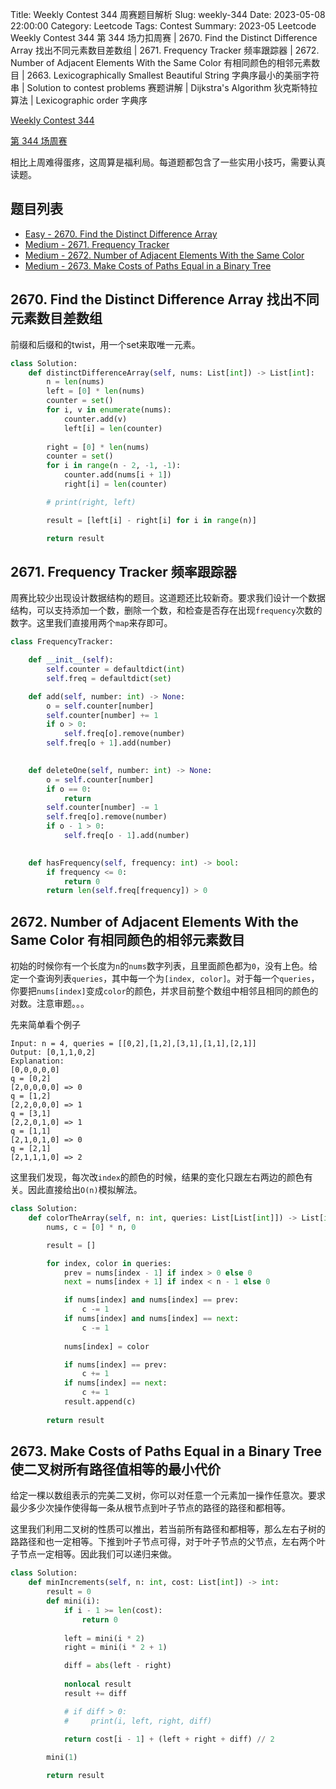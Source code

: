 Title: Weekly Contest 344 周赛题目解析
Slug: weekly-344
Date: 2023-05-08 22:00:00
Category: Leetcode
Tags: Contest
Summary: 2023-05 Leetcode Weekly Contest 344 第 344 场力扣周赛 | 2670. Find the Distinct Difference Array 找出不同元素数目差数组 | 2671. Frequency Tracker 频率跟踪器 | 2672. Number of Adjacent Elements With the Same Color 有相同颜色的相邻元素数目 | 2663. Lexicographically Smallest Beautiful String 字典序最小的美丽字符串 | Solution to contest problems 赛题讲解 | Dijkstra's Algorithm 狄克斯特拉算法 | Lexicographic order 字典序

[Weekly Contest 344](https://leetcode.com/contest/weekly-contest-344/)

[第 344 场周赛](https://leetcode.cn/contest/weekly-contest-344/)

相比上周难得蛋疼，这周算是福利局。每道题都包含了一些实用小技巧，需要认真读题。

## 题目列表

- [Easy - 2670. Find the Distinct Difference Array](https://leetcode.com/problems/find-the-distinct-difference-array/)
- [Medium - 2671. Frequency Tracker](https://leetcode.com/problems/frequency-tracker/)
- [Medium - 2672. Number of Adjacent Elements With the Same Color](https://leetcode.com/problems/number-of-adjacent-elements-with-the-same-color/)
- [Medium - 2673. Make Costs of Paths Equal in a Binary Tree](https://leetcode.com/problems/make-costs-of-paths-equal-in-a-binary-tree/)

## 2670. Find the Distinct Difference Array 找出不同元素数目差数组

前缀和后缀和的twist，用一个set来取唯一元素。

```python
class Solution:
    def distinctDifferenceArray(self, nums: List[int]) -> List[int]:
        n = len(nums)
        left = [0] * len(nums)
        counter = set()
        for i, v in enumerate(nums):
            counter.add(v)
            left[i] = len(counter)
        
        right = [0] * len(nums)
        counter = set()
        for i in range(n - 2, -1, -1):
            counter.add(nums[i + 1])
            right[i] = len(counter)

        # print(right, left)

        result = [left[i] - right[i] for i in range(n)]

        return result
```
## 2671. Frequency Tracker 频率跟踪器

周赛比较少出现设计数据结构的题目。这道题还比较新奇。要求我们设计一个数据结构，可以支持添加一个数，删除一个数，和检查是否存在出现`frequency`次数的数字。这里我们直接用两个`map`来存即可。

```python
class FrequencyTracker:

    def __init__(self):
        self.counter = defaultdict(int)
        self.freq = defaultdict(set)

    def add(self, number: int) -> None:
        o = self.counter[number]
        self.counter[number] += 1
        if o > 0:
            self.freq[o].remove(number)
        self.freq[o + 1].add(number)
        

    def deleteOne(self, number: int) -> None:
        o = self.counter[number]
        if o == 0:
            return
        self.counter[number] -= 1
        self.freq[o].remove(number)
        if o - 1 > 0:
            self.freq[o - 1].add(number)
        

    def hasFrequency(self, frequency: int) -> bool:
        if frequency <= 0:
            return 0
        return len(self.freq[frequency]) > 0
```

## 2672. Number of Adjacent Elements With the Same Color 有相同颜色的相邻元素数目

初始的时候你有一个长度为`n`的`nums`数字列表，且里面颜色都为`0`，没有上色。给定一个查询列表`queries`，其中每一个为`[index, color]`。对于每一个`queries`，你要把`nums[index]`变成`color`的颜色，并求目前整个数组中相邻且相同的颜色的对数。注意审题。。。

先来简单看个例子
```
Input: n = 4, queries = [[0,2],[1,2],[3,1],[1,1],[2,1]]
Output: [0,1,1,0,2]
Explanation:
[0,0,0,0,0]
q = [0,2]
[2,0,0,0,0] => 0
q = [1,2]
[2,2,0,0,0] => 1
q = [3,1]
[2,2,0,1,0] => 1
q = [1,1]
[2,1,0,1,0] => 0
q = [2,1]
[2,1,1,1,0] => 2
```
这里我们发现，每次改`index`的颜色的时候，结果的变化只跟左右两边的颜色有关。因此直接给出`O(n)`模拟解法。

```python
class Solution:
    def colorTheArray(self, n: int, queries: List[List[int]]) -> List[int]:
        nums, c = [0] * n, 0

        result = []

        for index, color in queries:
            prev = nums[index - 1] if index > 0 else 0
            next = nums[index + 1] if index < n - 1 else 0

            if nums[index] and nums[index] == prev:
                c -= 1
            if nums[index] and nums[index] == next:
                c -= 1
            
            nums[index] = color

            if nums[index] == prev:
                c += 1
            if nums[index] == next:
                c += 1
            result.append(c)
        
        return result
```

## 2673. Make Costs of Paths Equal in a Binary Tree 使二叉树所有路径值相等的最小代价

给定一棵以数组表示的完美二叉树，你可以对任意一个元素加一操作任意次。要求最少多少次操作使得每一条从根节点到叶子节点的路径的路径和都相等。

这里我们利用二叉树的性质可以推出，若当前所有路径和都相等，那么左右子树的路路径和也一定相等。下推到叶子节点可得，对于叶子节点的父节点，左右两个叶子节点一定相等。因此我们可以递归来做。

```python
class Solution:
    def minIncrements(self, n: int, cost: List[int]) -> int:
        result = 0
        def mini(i):
            if i - 1 >= len(cost):
                return 0
            
            left = mini(i * 2)
            right = mini(i * 2 + 1)

            diff = abs(left - right)
            
            nonlocal result
            result += diff

            # if diff > 0:
            #     print(i, left, right, diff)

            return cost[i - 1] + (left + right + diff) // 2
        
        mini(1)

        return result
```
